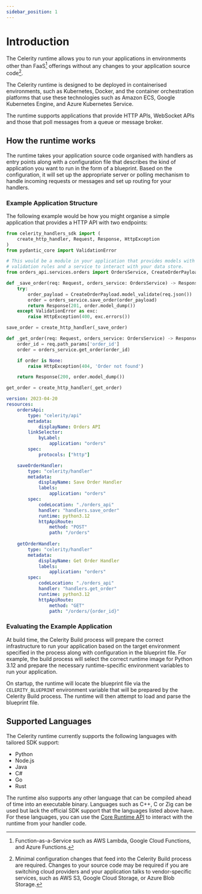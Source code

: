 ```yaml
---
sidebar_position: 1
---
```


# Introduction

The Celerity runtime allows you to run your applications in environments other than FaaS[^1] offerings without any changes to your application source code[^2].

[^1]: Function-as-a-Service such as AWS Lambda, Google Cloud Functions, and Azure Functions.
[^2]: Minimal configuration changes that feed into the Celerity Build process are required. Changes to your source code may be required if you are switching cloud providers and your application talks to vendor-specific services, such as AWS S3, Google Cloud Storage, or Azure Blob Storage.

The Celerity runtime is designed to be deployed in containerised environments, such as Kubernetes, Docker, and the container orchestration platforms that use these technologies such as Amazon ECS, Google Kubernetes Engine, and Azure Kubernetes Service.

The runtime supports applications that provide HTTP APIs, WebSocket APIs and those that poll messages from a queue or message broker.

## How the runtime works

The runtime takes your application source code organised with handlers as entry points along with a configuration file that describes the kind of application you want to run in the form of a blueprint.
Based on the configuration, it will set up the appropriate server or polling mechanism to handle incoming requests or messages and set up routing for your handlers.

### Example Application Structure

The following example would be how you might organise a simple application that provides a HTTP API with two endpoints:

```python title="/orders_api/handlers.py"
from celerity_handlers_sdk import (
    create_http_handler, Request, Response, HttpException
)
from pydantic_core import ValidationError

# This would be a module in your application that provides models with
# validation rules and a service to interact with your data store.
from orders_api.services.orders import OrdersService, CreateOrderPayload

def _save_order(req: Request, orders_service: OrdersService) -> Response:
    try:
        order_payload = CreateOrderPayload.model_validate(req.json())
        order = orders_service.save_order(order_payload)
        return Response(201, order.model_dump())
    except ValidationError as exc:
        raise HttpException(400, exc.errors())

save_order = create_http_handler(_save_order)

def _get_order(req: Request, orders_service: OrdersService) -> Response:
    order_id = req.path_params['order_id']
    order = orders_service.get_order(order_id)

    if order is None:
        raise HttpException(404, 'Order not found')

    return Response(200, order.model_dump())

get_order = create_http_handler(_get_order)
```

```yaml title="/application.blueprint.yaml"
version: 2023-04-20
resources:
    ordersApi:
        type: "celerity/api"
        metadata:
            displayName: Orders API
        linkSelector:
            byLabel:
                application: "orders"
        spec:
            protocols: ["http"]

    saveOrderHandler:
        type: "celerity/handler"
        metadata:
            displayName: Save Order Handler
            labels:
                application: "orders"
        spec:
            codeLocation: "./orders_api"
            handler: "handlers.save_order"
            runtime: python3.12
            httpApiRoute:
                method: "POST"
                path: "/orders"
    
    getOrderHandler:
        type: "celerity/handler"
        metadata:
            displayName: Get Order Handler
            labels:
                application: "orders"
        spec:
            codeLocation: "./orders_api"
            handler: "handlers.get_order"
            runtime: python3.12
            httpApiRoute:
                method: "GET"
                path: "/orders/{order_id}"
```

### Evaluating the Example Application

At build time, the Celerity Build process will prepare the correct infrastructure to run your application based on the target environment specified in the process along with configuration in the blueprint file.
For example, the build process will select the correct runtime image for Python 3.12 and prepare the necessary runtime-specific environment variables to run your application.

On startup, the runtime will locate the blueprint file via the `CELERITY_BLUEPRINT` environment variable that will be prepared by the Celerity Build process. The runtime will then attempt to load and parse the blueprint file.




## Supported Languages

The Celerity runtime currently supports the following languages with tailored SDK support:

- Python
- Node.js
- Java
- C#
- Go
- Rust

The runtime also supports any other language that can be compiled ahead of time into an executable binary.
Languages such as C++, C or Zig can be used but lack the official SDK support that the languages listed above have. For these languages, you can use the [Core Runtime API](/docs/runtime/core-api) to interact with the runtime from your handler code.
